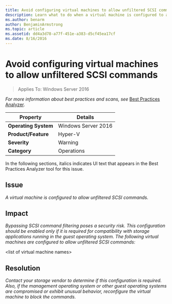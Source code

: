 ```yaml
---
title: Avoid configuring virtual machines to allow unfiltered SCSI commands
description: Learn what to do when a virtual machine is configured to allow unfiltered SCSI commands.
ms.author: benarm
author: BenjaminArmstrong
ms.topic: article
ms.assetid: dd4a3d78-a77f-451e-a383-d5cf45ea17cf
ms.date: 8/16/2016
---
```

# Avoid configuring virtual machines to allow unfiltered SCSI commands

>Applies To: Windows Server 2016



*For more information about best practices and scans, see* [Best Practices Analyzer](/previous-versions/windows/it-pro/windows-server-2008-R2-and-2008/dd759260(v=ws.11)).

|Property|Details|
|-|-|
|**Operating System**|Windows Server 2016|
|**Product/Feature**|Hyper-V|
|**Severity**|Warning|
|**Category**|Operations|

In the following sections, italics indicates UI text that appears in the Best Practices Analyzer tool for this issue.

## Issue

*A virtual machine is configured to allow unfiltered SCSI commands.*

## Impact

*Bypassing SCSI command filtering poses a security risk. This configuration should be enabled only if it is required for compatibility with storage applications running in the guest operating system. The following virtual machines are configured to allow unfiltered SCSI commands:*

\<list of virtual machine names>

## Resolution

*Contact your storage vendor to determine if this configuration is required. Also, if the management operating system or other guest operating systems are compromised or exhibit unusual behavior, reconfigure the virtual machine to block the commands.*